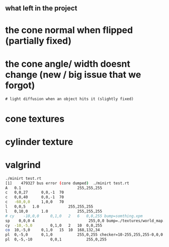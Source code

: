 ## what left in the project 

# the cone normal when flipped (partially fixed)
# the cone angle/ width doesnt change (new / big issue that we forgot)
    # light diffusion when an object hits it (slightly fixed)

# cone textures 
# cylinder texture 

# valgrind

```bash 
./minirt test.rt
[1]    479327 bus error (core dumped)  ./minirt test.rt
A 	0.1							255,255,255
c 	0,0,27		0,0,-1	70
c 	0,0,40		0,0,-1	70
c 	-60,0,0		1,0,0	70
l 	0,0,5	1.0				255,255,255
l 	0,10,0		1.0				255,255,255
# cy	-10,0,0		0,1,0	2	6	0,0,255 bump=somthing.xpm
sp    0,0,0 4                        255,0,0 bump=./textures/world_map.xpm
cy	-10,-5,0		0,1,0	2	10	0,0,255 
co	10,-5,0		0,1,0	15	10	168,132,34 
pl	0,-5,0		0,1,0			255,0,255 checker=10-255,255,255-0,0,0
pl	0,-5,-10		0,0,1			255,0,255 
```
